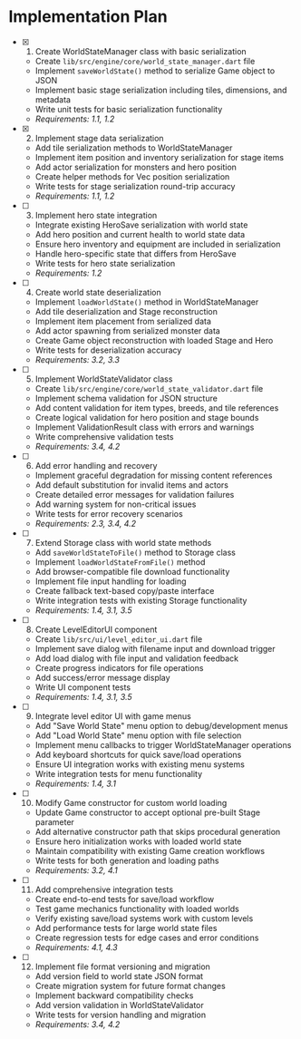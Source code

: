 # Implementation Plan

- [x] 1. Create WorldStateManager class with basic serialization





  - Create `lib/src/engine/core/world_state_manager.dart` file
  - Implement `saveWorldState()` method to serialize Game object to JSON
  - Implement basic stage serialization including tiles, dimensions, and metadata
  - Write unit tests for basic serialization functionality
  - _Requirements: 1.1, 1.2_

- [x] 2. Implement stage data serialization





  - Add tile serialization methods to WorldStateManager
  - Implement item position and inventory serialization for stage items
  - Add actor serialization for monsters and hero position
  - Create helper methods for Vec position serialization
  - Write tests for stage serialization round-trip accuracy
  - _Requirements: 1.1, 1.2_

- [ ] 3. Implement hero state integration
  - Integrate existing HeroSave serialization with world state
  - Add hero position and current health to world state data
  - Ensure hero inventory and equipment are included in serialization
  - Handle hero-specific state that differs from HeroSave
  - Write tests for hero state serialization
  - _Requirements: 1.2_

- [ ] 4. Create world state deserialization
  - Implement `loadWorldState()` method in WorldStateManager
  - Add tile deserialization and Stage reconstruction
  - Implement item placement from serialized data
  - Add actor spawning from serialized monster data
  - Create Game object reconstruction with loaded Stage and Hero
  - Write tests for deserialization accuracy
  - _Requirements: 3.2, 3.3_

- [ ] 5. Implement WorldStateValidator class
  - Create `lib/src/engine/core/world_state_validator.dart` file
  - Implement schema validation for JSON structure
  - Add content validation for item types, breeds, and tile references
  - Create logical validation for hero position and stage bounds
  - Implement ValidationResult class with errors and warnings
  - Write comprehensive validation tests
  - _Requirements: 3.4, 4.2_

- [ ] 6. Add error handling and recovery
  - Implement graceful degradation for missing content references
  - Add default substitution for invalid items and actors
  - Create detailed error messages for validation failures
  - Add warning system for non-critical issues
  - Write tests for error recovery scenarios
  - _Requirements: 2.3, 3.4, 4.2_

- [ ] 7. Extend Storage class with world state methods
  - Add `saveWorldStateToFile()` method to Storage class
  - Implement `loadWorldStateFromFile()` method
  - Add browser-compatible file download functionality
  - Implement file input handling for loading
  - Create fallback text-based copy/paste interface
  - Write integration tests with existing Storage functionality
  - _Requirements: 1.4, 3.1, 3.5_

- [ ] 8. Create LevelEditorUI component
  - Create `lib/src/ui/level_editor_ui.dart` file
  - Implement save dialog with filename input and download trigger
  - Add load dialog with file input and validation feedback
  - Create progress indicators for file operations
  - Add success/error message display
  - Write UI component tests
  - _Requirements: 1.4, 3.1, 3.5_

- [ ] 9. Integrate level editor UI with game menus
  - Add "Save World State" menu option to debug/development menus
  - Add "Load World State" menu option with file selection
  - Implement menu callbacks to trigger WorldStateManager operations
  - Add keyboard shortcuts for quick save/load operations
  - Ensure UI integration works with existing menu systems
  - Write integration tests for menu functionality
  - _Requirements: 1.4, 3.1_

- [ ] 10. Modify Game constructor for custom world loading
  - Update Game constructor to accept optional pre-built Stage parameter
  - Add alternative constructor path that skips procedural generation
  - Ensure hero initialization works with loaded world state
  - Maintain compatibility with existing Game creation workflows
  - Write tests for both generation and loading paths
  - _Requirements: 3.2, 4.1_

- [ ] 11. Add comprehensive integration tests
  - Create end-to-end tests for save/load workflow
  - Test game mechanics functionality with loaded worlds
  - Verify existing save/load systems work with custom levels
  - Add performance tests for large world state files
  - Create regression tests for edge cases and error conditions
  - _Requirements: 4.1, 4.3_

- [ ] 12. Implement file format versioning and migration
  - Add version field to world state JSON format
  - Create migration system for future format changes
  - Implement backward compatibility checks
  - Add version validation in WorldStateValidator
  - Write tests for version handling and migration
  - _Requirements: 3.4, 4.2_